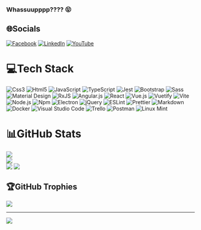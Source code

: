 ### Whassuupppp???? 😝

## 🌐Socials
[![Facebook](https://img.shields.io/badge/Facebook-%231877F2.svg?logo=Facebook&logoColor=white)](https://facebook.com/rafael.perini.186) [![LinkedIn](https://img.shields.io/badge/LinkedIn-%230077B5.svg?logo=linkedin&logoColor=white)](https://linkedin.com/in/rafael-perini-de-souza-11646a177) [![YouTube](https://img.shields.io/badge/YouTube-%23FF0000.svg?logo=youtube&logoColor=white)]([https://linkedin.com/in/rafael-perini-de-souza-11646a177](https://www.youtube.com/channel/UCPkq1CChyr4gpX5Ia2IukVA))

# 💻Tech Stack
![Css3](https://img.shields.io/badge/Css3-%231572B6.svg?logo=css3&logoColor=white) ![Html5](https://img.shields.io/badge/Html5-%23E34F26.svg?logo=html5&logoColor=white) ![JavaScript](https://img.shields.io/badge/JavaScript-%23323330.svg?logo=javascript&logoColor=%23F7DF1E) ![TypeScript](https://img.shields.io/badge/TypeScript-%23007ACC.svg?logo=typescript&logoColor=white) ![Jest](https://img.shields.io/badge/Jest-C21325.svg?logo=jest&logoColor=white) ![Bootstrap](https://img.shields.io/badge/Bootstrap-%23563D7C.svg?logo=bootstrap&logoColor=white) ![Sass](https://img.shields.io/badge/Sass-hotpink.svg?logo=SASS&logoColor=white) ![Material Design](https://img.shields.io/badge/Material%20Design-757575.svg?logo=material%20design&logoColor=white) ![RxJS](https://img.shields.io/badge/RxJS-%23B7178C.svg?logo=reactivex&logoColor=white) ![Angular.js](https://img.shields.io/badge/Angular.js-%23E23237.svg?logo=angularjs&logoColor=white) ![React](https://img.shields.io/badge/React-%2320232a.svg?logo=react&logoColor=%2361DAFB) ![Vue.js](https://img.shields.io/badge/Vue.js-%2335495e.svg?logo=vuedotjs&logoColor=%234FC08D) ![Vuetify](https://img.shields.io/badge/Vuetify-1867C0?logo=vuetify&logoColor=AEDDFF) ![Vite](https://img.shields.io/badge/Vite-B73BFE?logo=vite&logoColor=FFD62E) ![Node.js](https://img.shields.io/badge/Node.js-6DA55F?logo=node.js&logoColor=white) ![Npm](https://img.shields.io/badge/Npm-%23000000.svg?logo=npm&logoColor=white) ![Electron](https://img.shields.io/badge/Electron-191970?logo=Electron&logoColor=white) ![jQuery](https://img.shields.io/badge/JQuery-%230769AD.svg?logo=jquery&logoColor=white) ![ESLint](https://img.shields.io/badge/ESLint-4B3263?logo=eslint&logoColor=white) ![Prettier](https://img.shields.io/badge/Prettier-1A2C34?logo=prettier&logoColor=white) ![Markdown](https://img.shields.io/badge/Markdown-%23000000.svg?logo=markdown&logoColor=white) ![Docker](https://img.shields.io/badge/Docker-2496ED?logo=docker&logoColor=white) ![Visual Studio Code](https://img.shields.io/badge/Visual_Studio_Code-0078D4.svg?logo=visual%20studio%20code&logoColor=white) ![Trello](https://img.shields.io/badge/Trello-%23026AA7.svg?logo=Trello&logoColor=white) ![Postman](https://img.shields.io/badge/Postman-FF6C37?logo=postman&logoColor=white) ![Linux Mint](https://img.shields.io/badge/Linux_Mint-87CF3E?logo=linux-mint&logoColor=white)

# 📊GitHub Stats
![](https://github-readme-stats.vercel.app/api?username=rafael-perini&theme=dark&hide_border=false&include_all_commits=true&count_private=true)<br/>
![](https://github-readme-streak-stats.herokuapp.com/?user=rafael-perini&theme=dark&hide_border=false)<br/>
![](https://github-readme-stats.vercel.app/api/top-langs/?username=rafael-perini&theme=dark&hide_border=false&include_all_commits=true&count_private=true&layout=compact)
![](https://github-readme-stats.vercel.app/api/wakatime?username=rafaelperini&theme=dark&langs_count=5&layout=compact)


## 🏆GitHub Trophies
![](https://github-profile-trophy.vercel.app/?username=rafael-perini&theme=darkhub&margin-w=4)

---
![](https://visitcount.itsvg.in/api?id=rafael-perini&icon=4&color=3)

